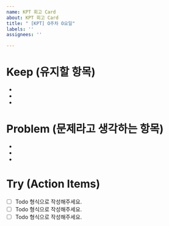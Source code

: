 ```yaml
---
name: KPT 회고 Card
about: KPT 회고 Card
title: " [KPT] O주차 O요일"
labels: ''
assignees: ''

---
```


# Keep (유지할 항목)
-
-
-
# Problem (문제라고 생각하는 항목)
-
-
-
# Try (Action Items)
- [ ] Todo 형식으로 작성해주세요.
- [ ] Todo 형식으로 작성해주세요.
- [ ] Todo 형식으로 작성해주세요.
